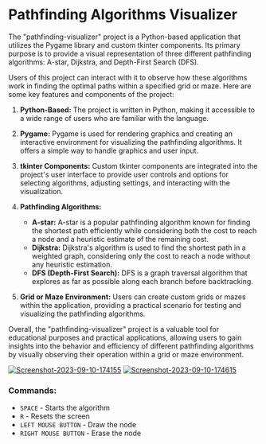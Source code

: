 # Pathfinding Algorithms Visualizer
The "pathfinding-visualizer" project is a Python-based application that utilizes the Pygame library and custom tkinter components. Its primary purpose is to provide a visual representation of three different pathfinding algorithms: A-star, Dijkstra, and Depth-First Search (DFS).

Users of this project can interact with it to observe how these algorithms work in finding the optimal paths within a specified grid or maze. Here are some key features and components of the project:

1. **Python-Based:** The project is written in Python, making it accessible to a wide range of users who are familiar with the language.

2. **Pygame:** Pygame is used for rendering graphics and creating an interactive environment for visualizing the pathfinding algorithms. It offers a simple way to handle graphics and user input.

3. **tkinter Components:** Custom tkinter components are integrated into the project's user interface to provide user controls and options for selecting algorithms, adjusting settings, and interacting with the visualization.

4. **Pathfinding Algorithms:**
   - **A-star:** A-star is a popular pathfinding algorithm known for finding the shortest path efficiently while considering both the cost to reach a node and a heuristic estimate of the remaining cost.
   - **Dijkstra:** Dijkstra's algorithm is used to find the shortest path in a weighted graph, considering only the cost to reach a node without any heuristic estimation.
   - **DFS (Depth-First Search):** DFS is a graph traversal algorithm that explores as far as possible along each branch before backtracking.

5. **Grid or Maze Environment:** Users can create custom grids or mazes within the application, providing a practical scenario for testing and visualizing the pathfinding algorithms.

Overall, the "pathfinding-visualizer" project is a valuable tool for educational purposes and practical applications, allowing users to gain insights into the behavior and efficiency of different pathfinding algorithms by visually observing their operation within a grid or maze environment.

<a href="https://postimages.org/" target="_blank"><img src="https://i.postimg.cc/mZ1hdV8v/Screenshot-2023-09-10-174155.png" alt="Screenshot-2023-09-10-174155"/></a> <a href="https://postimg.cc/kRn9HCNz" target="_blank"><img src="https://i.postimg.cc/D0GZ8ySv/Screenshot-2023-09-10-174615.png" alt="Screenshot-2023-09-10-174615"/></a> 


### Commands:
- `SPACE` - Starts the algorithm
- `R` - Resets the screen
- `LEFT MOUSE BUTTON` - Draw the node
- `RIGHT MOUSE BUTTON` - Erase the node
